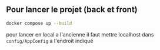 ## Pour lancer le projet (back et front)

```bash
docker compose up --build
```

pour lancer en local a l'ancienne il faut mettre localhost dans `config/AppConfig` a l'endroit indiqué
